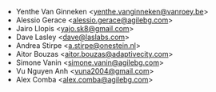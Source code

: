 - Yenthe Van Ginneken \<<yenthe.vanginneken@vanroey.be>\>
- Alessio Gerace \<<alessio.gerace@agilebg.com>\>
- Jairo Llopis \<<yajo.sk8@gmail.com>\>
- Dave Lasley \<<dave@laslabs.com>\>
- Andrea Stirpe \<<a.stirpe@onestein.nl>\>
- Aitor Bouzas \<<aitor.bouzas@adaptivecity.com>\>
- Simone Vanin \<<simone.vanin@agilebg.com>\>
- Vu Nguyen Anh \<<vuna2004@gmail.com>\>
- Alex Comba \<<alex.comba@agilebg.com>\>
